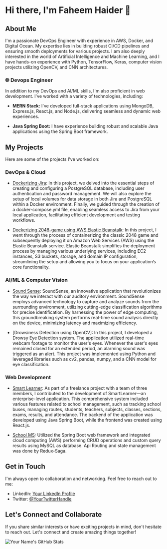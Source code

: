 # Hi there, I'm Faheem Haider 👋

## About Me

I'm a passionate DevOps Engineer with experience in AWS, Docker, and Digital Ocean. My expertise lies in building robust CI/CD pipelines and ensuring smooth deployments for various projects. I am also deeply interested in the world of Artificial Intelligence and Machine Learning, and I have hands-on experience with Python, TensorFlow, Keras, computer vision projects utilizing OpenCV, and CNN architectures.

### 🌐 Devops Engineer

In addition to my DevOps and AI/ML skills, I'm also proficient in web development. I've worked with a variety of technologies, including:

- **MERN Stack:** I've developed full-stack applications using MongoDB, Express.js, React.js, and Node.js, delivering seamless and dynamic web experiences.

- **Java Spring Boot:** I have experience building robust and scalable Java applications using the Spring Boot framework.

## My Projects

Here are some of the projects I've worked on:

### DevOps & Cloud

- [Dockerizing Jira](https://github.com/faheemhaider1/jira.git): In this project, we delved into the essential steps of creating and configuring a PostgreSQL database, including user authentication and password management. We will also explore the setup of local volumes for data storage in both Jira and PostgreSQL within a Docker environment. Finally, we guided  through the creation of a docker-compose.yml file, enabling seamless access to Jira from your local application, facilitating efficient development and testing workflows.
  
- [Dockerizing 2048-game using AWS Elastic Beanstalk](https://github.com/faheemhaider1/2048-game.git): In this project, I went through the process of containerizing the classic 2048 game and subsequently deploying it on Amazon Web Services (AWS) using the Elastic Beanstalk service. Elastic Beanstalk simplifies the deployment process by managing various underlying services, including EC2 instances, S3 buckets, storage, and domain IP configuration, streamlining the setup and allowing you to focus on your application’s core functionality.

### AI/ML & Computer Vision

- [Sound Sense](git@github.com:AhmedBinYasin/FYP.git): SoundSense, an innovative application that revolutionizes the way we interact with our auditory environment. SoundSense employs advanced technology to capture and analyze sounds from the surrounding environment, utilizing cutting-edge classification algorithms for precise identification. By harnessing the power of edge computing, this groundbreaking system performs real-time sound analysis directly on the device, minimizing latency and maximizing efficiency.
  
- [Drowsiness Detection using OpenCV]: In this project, I developed a Drowsy Eye Detection system. The application utilized real-time webcam footage to monitor the user's eyes. Whenever the user's eyes remained closed for an extended period, an alarming sound was triggered as an alert. This project was implemented using Python and leveraged libraries such as cv2, pandas, numpy, and a CNN model for eye classification.

### Web Development

- [Smart Learner](git@github.com:faheemhaider1/SmartLearner.git): As part of a freelance project with a team of three members, I contributed to the development of SmartLearner—an enterprise-level application. This comprehensive system included various features related to school management, such as tracking school buses, managing routes, students, teachers, subjects, classes, sections, exams, results, and attendance. The backend of the application was developed using Java Spring Boot, while the frontend was created using React.js.
  
- [School MS](git@github.com:faheemhaider1/SchoolMS.git): Utilized the Spring Boot web framework and integrated cloud computing (AWS) performing CRUD operations and custom query results using MySQL as database. Api Routing and state management was done by Redux-Saga.

## Get in Touch

I'm always open to collaboration and networking. Feel free to reach out to me:

- LinkedIn: [Your LinkedIn Profile](https://www.linkedin.com/in/yourusername/)
- Twitter: [@YourTwitterHandle](https://twitter.com/yourusername)

## Let's Connect and Collaborate

If you share similar interests or have exciting projects in mind, don't hesitate to reach out. Let's connect and create amazing things together!

![Your Name's GitHub Stats](https://github-readme-stats.vercel.app/api?username=yourusername&show_icons=true&theme=dark)

